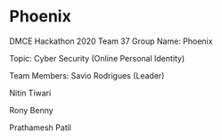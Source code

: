 # Phoenix
DMCE Hackathon 2020 
Team 37
Group Name: Phoenix

Topic: Cyber Security (Online Personal Identity)

Team Members:
Savio Rodrigues (Leader)


Nitin Tiwari


Rony Benny


Prathamesh Patil
